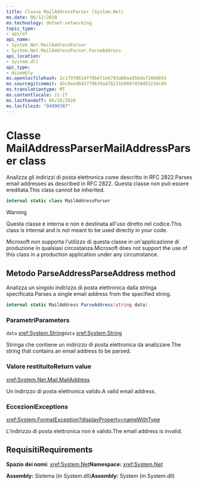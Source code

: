 ```yaml
---
title: Classe MailAddressParser (System.Net)
ms.date: 06/12/2020
ms.technology: dotnet-networking
topic_type:
- apiref
api_name:
- System.Net.MailAddressParser
- System.Net.MailAddressParser.ParseAddress
api_location:
- System.dll
api_type:
- Assembly
ms.openlocfilehash: 2c17970614ff9b6f1e6793a064a956da7248d693
ms.sourcegitcommit: 45c8eed045779b70a47b23169897459d0323dc89
ms.translationtype: MT
ms.contentlocale: it-IT
ms.lasthandoff: 06/18/2020
ms.locfileid: "84990387"
---
```

# <a name="mailaddressparser-class"></a><span data-ttu-id="7dc5c-102">Classe MailAddressParser</span><span class="sxs-lookup"><span data-stu-id="7dc5c-102">MailAddressParser class</span></span>

<span data-ttu-id="7dc5c-103">Analizza gli indirizzi di posta elettronica come descritto in RFC 2822.</span><span class="sxs-lookup"><span data-stu-id="7dc5c-103">Parses email addresses as described in RFC 2822.</span></span> <span data-ttu-id="7dc5c-104">Questa classe non può essere ereditata.</span><span class="sxs-lookup"><span data-stu-id="7dc5c-104">This class cannot be inherited.</span></span>

```csharp
internal static class MailAddressParser
```

> [!WARNING]
> <span data-ttu-id="7dc5c-105">Questa classe è interna e non è destinata all'uso diretto nel codice.</span><span class="sxs-lookup"><span data-stu-id="7dc5c-105">This class is internal and is not meant to be used directly in your code.</span></span>
>
> <span data-ttu-id="7dc5c-106">Microsoft non supporta l'utilizzo di questa classe in un'applicazione di produzione in qualsiasi circostanza.</span><span class="sxs-lookup"><span data-stu-id="7dc5c-106">Microsoft does not support the use of this class in a production application under any circumstance.</span></span>

## <a name="parseaddress-method"></a><span data-ttu-id="7dc5c-107">Metodo ParseAddress</span><span class="sxs-lookup"><span data-stu-id="7dc5c-107">ParseAddress method</span></span>

<span data-ttu-id="7dc5c-108">Analizza un singolo indirizzo di posta elettronica dalla stringa specificata.</span><span class="sxs-lookup"><span data-stu-id="7dc5c-108">Parses a single email address from the specified string.</span></span>

```csharp
internal static MailAddress ParseAddress(string data)
```

### <a name="parameters"></a><span data-ttu-id="7dc5c-109">Parametri</span><span class="sxs-lookup"><span data-stu-id="7dc5c-109">Parameters</span></span>

<span data-ttu-id="7dc5c-110">`data` <xref:System.String></span><span class="sxs-lookup"><span data-stu-id="7dc5c-110">`data` <xref:System.String></span></span>

<span data-ttu-id="7dc5c-111">Stringa che contiene un indirizzo di posta elettronica da analizzare.</span><span class="sxs-lookup"><span data-stu-id="7dc5c-111">The string that contains an email address to be parsed.</span></span>

### <a name="return-value"></a><span data-ttu-id="7dc5c-112">Valore restituito</span><span class="sxs-lookup"><span data-stu-id="7dc5c-112">Return value</span></span>

<xref:System.Net.Mail.MailAddress>

<span data-ttu-id="7dc5c-113">Un indirizzo di posta elettronica valido.</span><span class="sxs-lookup"><span data-stu-id="7dc5c-113">A valid email address.</span></span>

### <a name="exceptions"></a><span data-ttu-id="7dc5c-114">Eccezioni</span><span class="sxs-lookup"><span data-stu-id="7dc5c-114">Exceptions</span></span>

<xref:System.FormatException?displayProperty=nameWithType>

<span data-ttu-id="7dc5c-115">L'indirizzo di posta elettronica non è valido.</span><span class="sxs-lookup"><span data-stu-id="7dc5c-115">The email address is invalid.</span></span>

## <a name="requirements"></a><span data-ttu-id="7dc5c-116">Requisiti</span><span class="sxs-lookup"><span data-stu-id="7dc5c-116">Requirements</span></span>

<span data-ttu-id="7dc5c-117">**Spazio dei nomi:** <xref:System.Net></span><span class="sxs-lookup"><span data-stu-id="7dc5c-117">**Namespace:** <xref:System.Net></span></span>

<span data-ttu-id="7dc5c-118">**Assembly:** Sistema (in System.dll)</span><span class="sxs-lookup"><span data-stu-id="7dc5c-118">**Assembly:** System (in System.dll)</span></span>
